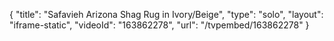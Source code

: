 {
    "title": "Safavieh Arizona Shag Rug in Ivory\/Beige",
    "type": "solo",
    "layout": "iframe-static",
    "videoId": "163862278",
    "url": "\/tvpembed\/163862278"
}